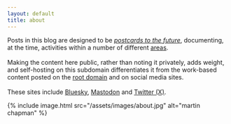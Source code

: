 ```yaml
---
layout: default
title: about
---
```

Posts in this blog are designed to be [_postcards to the
future_](https://vukutu.com/blog/2010/07/postcards-to-the-future/'), documenting, at the time, activities within a
number of different [areas](/tags).
<br>
<br>
Making the content here public, rather than noting it privately, adds weight, and self-hosting on this subdomain
differentiates it from the work-based content posted on the [root domain](https://martinchapman.co.uk) and on social
media sites.
<br>
<br>
These sites include [Bluesky](https://bsky.app/profile/martinchapman.bsky.social),
[Mastodon](https://mastodon.social/@martinchapman) and [Twitter (X)](https://x.com/martin_chap_man).

{%
  include image.html
  src="/assets/images/about.jpg"
  alt="martin chapman"
%}
